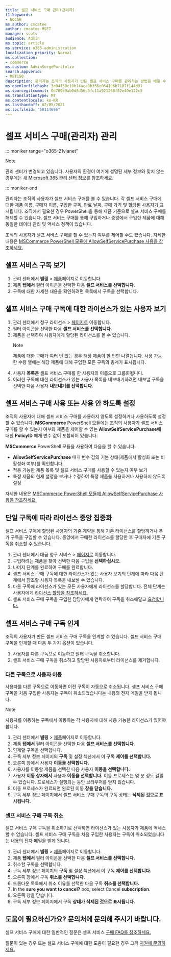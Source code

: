 ```yaml
---
title: 셀프 서비스 구매 관리(관리자)
f1.keywords:
- NOCSH
ms.author: cmcatee
author: cmcatee-MSFT
manager: scotv
audience: Admin
ms.topic: article
ms.service: o365-administration
localization_priority: Normal
ms.collection:
- commerce
ms.custom: AdminSurgePortfolio
search.appverid:
- MET150
description: 관리자는 조직의 사용자가 만든 셀프 서비스 구매를 관리하는 방법을 배울 수 있습니다.
ms.openlocfilehash: 3e04f58c10b14aca8b356c064106b7107f144d91
ms.sourcegitcommit: 0d709e9ab0d8d56c5fc11a921298f82e40e122c5
ms.translationtype: MT
ms.contentlocale: ko-KR
ms.lasthandoff: 02/05/2021
ms.locfileid: "50114696"
---
```

# <a name="manage-self-service-purchases-admin"></a>셀프 서비스 구매(관리자) 관리

::: moniker range="o365-21vianet"

> [!NOTE]
> 관리 센터가 변경되고 있습니다. 사용자의 환경이 여기에 설명된 세부 정보와 맞지 않는 경우에는 [새 Microsoft 365 관리 센터 정보](https://docs.microsoft.com/microsoft-365/admin/microsoft-365-admin-center-preview?view=o365-21vianet&preserve-view=true)를 참조하세요.

::: moniker-end

관리자는 조직의 사용자가 셀프 서비스 구매를 볼 수 있습니다. 각 셀프 서비스 구매에 대한 제품 이름, 구매자 이름, 구입한 구독, 만료 날짜, 구매 가격 및 할당된 사용자가 표시됩니다. 조직에서 필요한 경우 PowerShell을 통해 제품 기준으로 셀프 서비스 구매를 해제할 수 있습니다. 셀프 서비스 구매를 통해 구입하거나 중앙에서 구입한 제품에 대해 동일한 데이터 관리 및 액세스 정책이 있습니다.

조직의 사용자가 셀프 서비스 구매를 할 수 있는지 여부를 제어할 수도 있습니다. 자세한 내용은 [MSCommerce PowerShell 모듈에 AllowSelfServicePurchase 사용을 참조하세요.](allowselfservicepurchase-powershell.md)

## <a name="view-self-service-subscriptions"></a>셀프 서비스 구독 보기

1. 관리 센터에서 **빌링** > <a href="https://go.microsoft.com/fwlink/p/?linkid=842054" target="_blank">제품</a>페이지로 이동합니다.
2. 제품 **탭에서** 필터 아이콘을 선택한 다음 **셀프 서비스를 선택합니다.**
3. 구독에 대한 자세한 내용을 확인하려면 목록에서 구독을 선택합니다.

## <a name="view-who-has-licenses-for-a-self-service-purchase-subscription"></a>셀프 서비스 구매 구독에 대한 라이선스가 있는 사용자 보기

1. 관리 센터에서 청구 라이선스   >  <a href="https://go.microsoft.com/fwlink/p/?linkid=842264" target="_blank">페이지로</a> 이동합니다.
2. 필터 아이콘을 선택한 다음 **셀프 서비스를 선택합니다.**
3. 제품을 선택하여 사용자에게 할당된 라이선스를 볼 수 있습니다.
    > [!NOTE]
    > 제품에 대한 구매가 여러 번 있는 경우 해당 제품이  한 번만 나열됩니다. 사용 가능한 수량 열에는 해당 제품에 대해 구입한 모든 구독의 총계가 표시됩니다.
4. 사용자 **목록은** 셀프 서비스 구매를 한 사용자의 이름으로 그룹화됩니다.
5. 이러한 구독에 대한 라이선스가 있는 사용자 목록을 내보내기하려면 내보낼 구독을 선택한 다음 사용자 **내보내기를 선택합니다.**

## <a name="disable-or-enable-self-service-purchases"></a>셀프 서비스 구매 사용 또는 사용 안 하도록 설정

조직의 사용자에 대해 셀프 서비스 구매를 사용하지 않도록 설정하거나 사용하도록 설정할 수 있습니다. **MSCommerce** PowerShell 모듈에는 조직의 사용자가 셀프 서비스 구매를 할 수 있는지 여부와 제품을 제어할 수 있는 **AllowSelfServicePurchase에** 대한 **PolicyID** 매개 변수 값이 포함되어 있습니다.

**MSCommerce** PowerShell 모듈을 사용하여 다음을 할 수 있습니다.

- **AllowSelfServicePurchase** 매개 변수 값의 기본 상태(제품에서 활성화 또는 비활성화 여부)를 확인합니다.
- 적용 가능한 제품 목록 및 셀프 서비스 구매를 사용할 수 있는지 여부 보기
- 특정 제품의 현재 설정을 보거나 수정하여 특정 제품을 사용하거나 사용하지 않도록 설정

자세한 내용은 [MSCommerce PowerShell 모듈에 AllowSelfServicePurchase 사용을 참조하세요.](allowselfservicepurchase-powershell.md)

## <a name="centralize-licenses-under-a-single-subscription"></a>단일 구독에 따라 라이선스 중앙 집중화

셀프 서비스 구매에 할당된 사용자의 기존 계약을 통해 기존 라이선스를 할당하거나 추가 구독을 구입할 수 있습니다. 중앙에서 구매한 라이선스를 할당한 후 구매자에 기존 구독을 취소할 수 있습니다.

1. 관리 센터에서 대금  청구 서비스 \> <a href="https://go.microsoft.com/fwlink/p/?linkid=868433" target="_blank">페이지로</a> 이동합니다.
2. 구입하려는 제품을 찾아 선택한 다음 구입을 **선택하십시오.**
3. 나머지 단계를 완료하여 구매를 완료합니다.
4. 셀프 서비스 [](#view-who-has-licenses-for-a-self-service-purchase-subscription) 구매 구독에 대한 라이선스가 있는 사용자 보기의 단계에 따라 다음 단계에서 참조할 사용자 목록을 내보낼 수 있습니다.
5. 다른 구독에 라이선스가 있는 모든 사용자에게 라이선스를 할당합니다. 전체 단계는 사용자에게 [라이선스 할당을 참조하세요.](../../admin/manage/assign-licenses-to-users.md)
6. 셀프 서비스 구매 구독을 구입한 담당자에게 연락하여 구독을 취소해달고 [요청합니다.](manage-self-service-purchases-users.md#cancel-a-subscription)

## <a name="take-over-a-self-service-purchase-subscription"></a>셀프 서비스 구매 구독 인계

조직의 사용자가 만든 셀프 서비스 구매 구독을 인계할 수 있습니다. 셀프 서비스 구매 구독을 인계할 때 다음 두 가지 옵션이 있습니다.

1. 사용자를 다른 구독으로 이동하고 원래 구독을 취소합니다.
2. 셀프 서비스 구매 구독을 취소하고 할당된 사용자로부터 라이선스를 제거합니다.

### <a name="move-users-to-a-different-subscription"></a>다른 구독으로 사용자 이동

사용자를 다른 구독으로 이동하면 이전 구독이 자동으로 취소됩니다. 셀프 서비스 구매 구독을 처음 구입한 사용자는 구독이 취소되었습니다는 내용의 전자 메일을 받게 됩니다.

> [!NOTE]
> 사용자를 이동하는 구독에서 이동하는 각 사용자에 대해 사용 가능한 라이선스가 있어야 합니다.

1. 관리 센터에서 **빌링** > <a href="https://go.microsoft.com/fwlink/p/?linkid=842054" target="_blank">제품</a>페이지로 이동합니다.
2. 제품 **탭에서** 필터 아이콘을 선택한 다음 **셀프 서비스를 선택합니다.**
3. 인계할 구독을 선택합니다.
4. 구독 세부 정보 페이지의 **구독** 및 설정 섹션에서 이 구독 **제어를 선택합니다.**
5. 오른쪽 창에서 사용자 **이동을 선택합니다.**
6. 사용자를 이동할 제품을 선택한 다음 사용자 **이동을 선택합니다.**
7. 사용자 **이동 상자에서** 사용자 **이동을 선택합니다.** 이동 프로세스는 몇 분 정도 걸릴 수 있습니다. 프로세스가 실행되는 동안 브라우저를 닫지 않습니다.
8. 이동 프로세스가 완료되면 완료된 이동 **창을 닫습니다.**
9. 구독 세부 정보 페이지에서  셀프 서비스 구매 구독의 구독 상태는 **삭제된 것으로 표시됩니다.**

### <a name="cancel-a-self-service-purchase-subscription"></a>셀프 서비스 구매 구독 취소

셀프 서비스 구매 구독을 취소하기로 선택하면 라이선스가 있는 사용자가 제품에 액세스할 수 없습니다. 셀프 서비스 구매 구독을 처음 구입한 사용자는 구독이 취소되었습니다는 내용의 전자 메일을 받게 됩니다.

1. 관리 센터에서 **빌링** > <a href="https://go.microsoft.com/fwlink/p/?linkid=842054" target="_blank">제품</a>페이지로 이동합니다.
2. 제품 **탭에서** 필터 아이콘을 선택한 다음 **셀프 서비스를 선택합니다.**
3. 취소할 구독을 선택합니다.
4. 구독 세부 정보 페이지의 **구독** 및 설정 섹션에서 이 구독 **제어를 선택합니다.**
5. 오른쪽 창에서 구독 **취소를 선택합니다.**
6. 드롭다운 목록에서 취소 이유를 선택한 다음 구독 **취소를 선택합니다.**
7. In the **sure you want to cancel?** box, select Cancel **subscription**.
8. 오른쪽 창을 닫습니다.
9. 구독 세부 정보 페이지에서 구독 **상태가** **삭제된 것으로 표시됩니다.**

## <a name="need-help-contact-us"></a>도움이 필요하신가요? 문의처에 문의해 주시기 바랍니다.

셀프 서비스 구매에 대한 일반적인 질문은 셀프 서비스 [구매 FAQ를 참조하세요.](self-service-purchase-faq.md)

질문이 있는 경우 또는 셀프 서비스 구매에 대한 도움이 필요한 경우 고객 [지원에 문의하세요.](../../admin/contact-support-for-business-products.md)